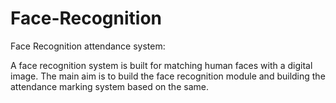 # Face-Recognition

Face Recognition attendance system:

A face recognition system is built for matching human faces with a digital image.
The main aim is to build the face recognition module and building the attendance marking system based on the same.
